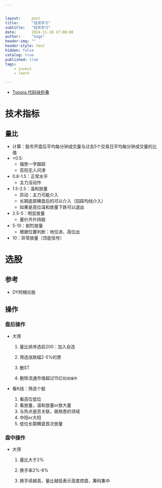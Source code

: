 ```yaml
---


layout:     post
title:      "投资学习"
subtitle:   "投资学习"
date:       2024-11-18 17:00:00
author:     "Sage"
header-img: ""
header-style: text
hidden: false
catalog: true
published: true
tags:
    - invest
    - learn

---
```


- [Typora 代码块折叠](https://blog.csdn.net/shisanxiang_/article/details/136006137)



# 技术指标

## 量比

- 计算：股市开盘后平均每分钟成交量与过去5个交易日平均每分钟成交量的比值
- <0.5:
  - 强势一字跟踪
  - 否则无人问津
- 0.8-1.5：正常水平
  - 主力没动作
- 1.5-2.5：温和放量
  - 异动：主力可能介入
  - 长期底部横盘后的可以介入（回踩均线介入）
  - 如果是高位温和放量下跌可以退出
- 2.5-5：明显放量
  - 量价齐升持股
- 5-10：剧烈放量
  - 根据位置判断：地位进、高位出
- 10：异常放量（顶底信号）



# 选股

## 参考

- DY阿楠论股

## 操作

### 盘后操作

- 大筛

  1. 量比排序选前200：加入自选

  2. 筛选涨跌幅2-5%的票
  3. 删ST
  4. 删除流通市值超过15亿`短线操作`

- 看K线：筛选个股
  1. 看高位低位
  2. 看放量，温和放量or放大量
  3. 与热点是否关联，做熟悉的领域
  4. 中阳or大阳
  5. 低位长期横盘首次放量

### 盘中操作

- 大筛

  1. 量比大于2%

  2. 换手率2%-8%

  3. 换手续越高，量比越低表示高度控盘，筹码集中

     

